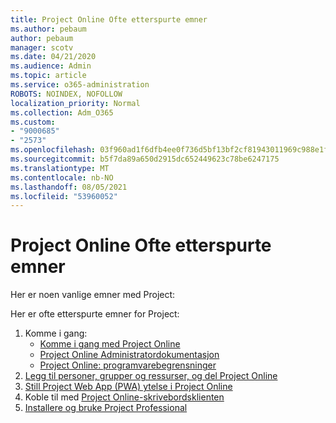 ```yaml
---
title: Project Online Ofte etterspurte emner
ms.author: pebaum
author: pebaum
manager: scotv
ms.date: 04/21/2020
ms.audience: Admin
ms.topic: article
ms.service: o365-administration
ROBOTS: NOINDEX, NOFOLLOW
localization_priority: Normal
ms.collection: Adm_O365
ms.custom:
- "9000685"
- "2573"
ms.openlocfilehash: 03f960ad1f6dfb4ee0f736d5bf13bf2cf81943011969c988e1f49e9dfa12ea84
ms.sourcegitcommit: b5f7da89a650d2915dc652449623c78be6247175
ms.translationtype: MT
ms.contentlocale: nb-NO
ms.lasthandoff: 08/05/2021
ms.locfileid: "53960052"
---
```

# <a name="project-online-frequently-requested-topics"></a>Project Online Ofte etterspurte emner

Her er noen vanlige emner med Project:

Her er ofte etterspurte emner for Project:
1.  Komme i gang: 
    -   [Komme i gang med Project Online](https://docs.microsoft.com/projectonline/get-started-with-project-online) 
    -   [Project Online Administratordokumentasjon](https://docs.microsoft.com/projectonline/project-online) 
    -   [Project Online: programvarebegrensninger](https://docs.microsoft.com/ProjectOnline/project-online-software-boundaries-and-limits) 
2.  [Legg til personer, grupper og ressurser, og del Project Online](https://docs.microsoft.com/projectonline/step-2-add-people-to-project-online) 
3.  [Still Project Web App (PWA) ytelse i Project Online](https://docs.microsoft.com/projectonline/tune-project-online-performance)
4.  Koble til med [Project Online-skrivebordsklienten](https://docs.microsoft.com/projectonline/connect-to-project-online-with-the-project-online-desktop-client) 
5.  [Installere og bruke Project Professional](https://support.office.com/article/install-project-7059249b-d9fe-4d61-ab96-5c5bf435f281) 
